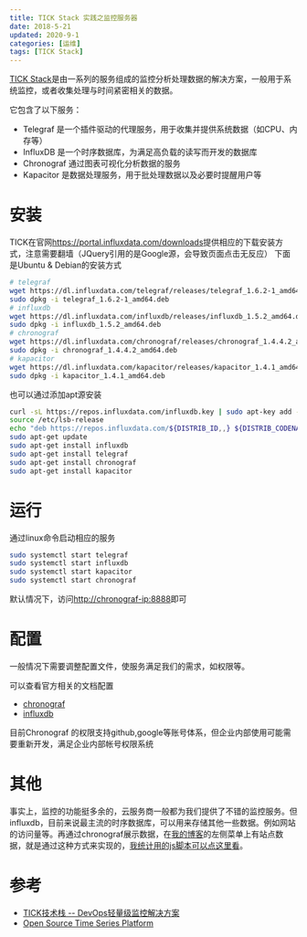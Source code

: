 ```yaml
---
title: TICK Stack 实践之监控服务器
date: 2018-5-21
updated: 2020-9-1
categories: [运维]
tags: [TICK Stack]
---
```


[TICK Stack](https://www.influxdata.com/time-series-platform/)是由一系列的服务组成的监控分析处理数据的解决方案，一般用于系统监控，或者收集处理与时间紧密相关的数据。

它包含了以下服务：
- Telegraf 是一个插件驱动的代理服务，用于收集并提供系统数据（如CPU、内存等）
- InfluxDB 是一个时序数据库，为满足高负载的读写而开发的数据库
- Chronograf 通过图表可视化分析数据的服务
- Kapacitor 是数据处理服务，用于批处理数据以及必要时提醒用户等

<!-- more -->

# 安装

TICK在官网<https://portal.influxdata.com/downloads>提供相应的下载安装方式，注意需要翻墙（JQuery引用的是Google源，会导致页面点击无反应）
下面是Ubuntu & Debian的安装方式

```bash
# telegraf
wget https://dl.influxdata.com/telegraf/releases/telegraf_1.6.2-1_amd64.deb
sudo dpkg -i telegraf_1.6.2-1_amd64.deb
# influxdb
wget https://dl.influxdata.com/influxdb/releases/influxdb_1.5.2_amd64.deb
sudo dpkg -i influxdb_1.5.2_amd64.deb
# chronograf
wget https://dl.influxdata.com/chronograf/releases/chronograf_1.4.4.2_amd64.deb
sudo dpkg -i chronograf_1.4.4.2_amd64.deb
# kapacitor
wget https://dl.influxdata.com/kapacitor/releases/kapacitor_1.4.1_amd64.deb
sudo dpkg -i kapacitor_1.4.1_amd64.deb
```

也可以通过添加apt源安装

```bash
curl -sL https://repos.influxdata.com/influxdb.key | sudo apt-key add -
source /etc/lsb-release
echo "deb https://repos.influxdata.com/${DISTRIB_ID,,} ${DISTRIB_CODENAME} stable" | sudo tee /etc/apt/sources.list.d/influxdb.list
sudo apt-get update
sudo apt-get install influxdb
sudo apt-get install telegraf
sudo apt-get install chronograf
sudo apt-get install kapacitor
```


# 运行

通过linux命令启动相应的服务

```bash
sudo systemctl start telegraf
sudo systemctl start influxdb
sudo systemctl start kapacitor
sudo systemctl start chronograf
```

默认情况下，访问<http://chronograf-ip:8888>即可

# 配置

一般情况下需要调整配置文件，使服务满足我们的需求，如权限等。

可以查看官方相关的文档配置

- [chronograf](https://docs.influxdata.com/chronograf/v1.4/introduction/getting-started/)
- [influxdb](https://docs.influxdata.com/influxdb/v1.5/)

目前Chronograf 的权限支持github,google等账号体系，但企业内部使用可能需要重新开发，满足企业内部帐号权限系统

# 其他

事实上，监控的功能挺多余的，云服务商一般都为我们提供了不错的监控服务。但influxdb，目前来说最主流的时序数据库，可以用来存储其他一些数据。例如网站的访问量等。再通过chronograf展示数据，在[我的博客](https://www.dnocm.com/)的左侧菜单上有站点数据，就是通过这种方式来实现的，[我统计用的js脚本可以点这里看](https://gitlab.com/JiangTJ/jiangtj.gitlab.io/blob/master/source/_data/metric.swig)。

# 参考

- [TICK技术栈 -- DevOps轻量级监控解决方案](https://blog.csdn.net/lin_credible/article/details/60579738)
- [Open Source Time Series Platform](https://www.influxdata.com/time-series-platform/)

